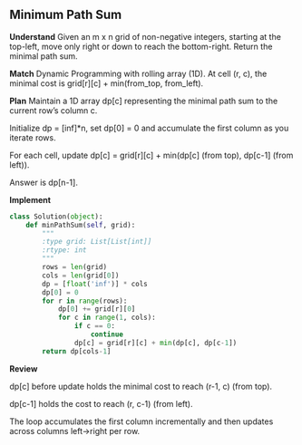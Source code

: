 ## Minimum Path Sum
**Understand**
Given an m x n grid of non-negative integers, starting at the top-left, move only right or down to reach the bottom-right. Return the minimal path sum.

**Match**
Dynamic Programming with rolling array (1D). At cell (r, c), the minimal cost is grid[r][c] + min(from_top, from_left).

**Plan**
Maintain a 1D array dp[c] representing the minimal path sum to the current row’s column c.

Initialize dp = [inf]*n, set dp[0] = 0 and accumulate the first column as you iterate rows.

For each cell, update dp[c] = grid[r][c] + min(dp[c] (from top), dp[c-1] (from left)).

Answer is dp[n-1].

**Implement**
```py
class Solution(object):
    def minPathSum(self, grid):
        """
        :type grid: List[List[int]]
        :rtype: int
        """
        rows = len(grid)
        cols = len(grid[0])
        dp = [float('inf')] * cols
        dp[0] = 0
        for r in range(rows):
            dp[0] += grid[r][0]
            for c in range(1, cols):
                if c == 0:
                    continue
                dp[c] = grid[r][c] + min(dp[c], dp[c-1])
        return dp[cols-1]
```

**Review**

dp[c] before update holds the minimal cost to reach (r-1, c) (from top).

dp[c-1] holds the cost to reach (r, c-1) (from left).

The loop accumulates the first column incrementally and then updates across columns left→right per row.